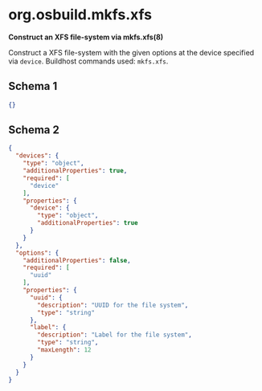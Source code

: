 
# org.osbuild.mkfs.xfs

**Construct an XFS file-system via mkfs.xfs(8)**

Construct a XFS file-system with the given options at the device
specified via `device`.
Buildhost commands used: `mkfs.xfs`.

## Schema 1

```json
{}
```

## Schema 2

```json
{
  "devices": {
    "type": "object",
    "additionalProperties": true,
    "required": [
      "device"
    ],
    "properties": {
      "device": {
        "type": "object",
        "additionalProperties": true
      }
    }
  },
  "options": {
    "additionalProperties": false,
    "required": [
      "uuid"
    ],
    "properties": {
      "uuid": {
        "description": "UUID for the file system",
        "type": "string"
      },
      "label": {
        "description": "Label for the file system",
        "type": "string",
        "maxLength": 12
      }
    }
  }
}
```
